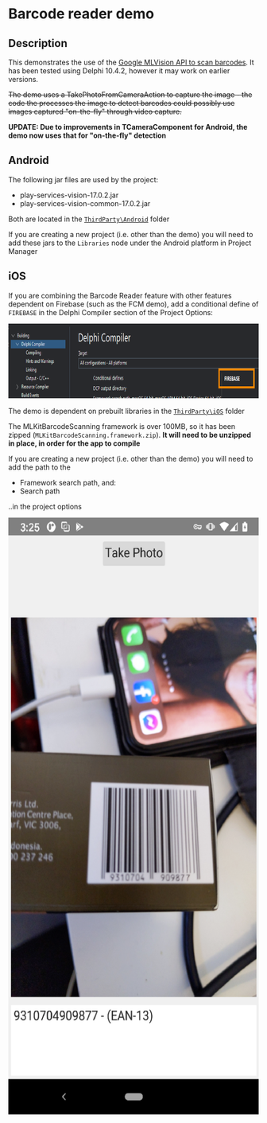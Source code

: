 # Barcode reader demo

## Description

This demonstrates the use of the [Google MLVision API to scan barcodes](https://developers.google.com/ml-kit/vision/barcode-scanning/android). It has been tested using Delphi 10.4.2, however it may work on earlier versions.

~~The demo uses a TakePhotoFromCameraAction to capture the image - the code the processes the image to detect barcodes could possibly use images captured "on-the-fly" through video capture.~~

**UPDATE: Due to improvements in TCameraComponent for Android, the demo now uses that for "on-the-fly" detection**

## Android 

The following jar files are used by the project:

* play-services-vision-17.0.2.jar
* play-services-vision-common-17.0.2.jar

Both are located in the [`ThirdParty\Android`](https://github.com/DelphiWorlds/Kastri/tree/master/ThirdParty/Android) folder

If you are creating a new project (i.e. other than the demo) you will need to add these jars to the `Libraries` node under the Android platform in Project Manager

## iOS

If you are combining the Barcode Reader feature with other features dependent on Firebase (such as the FCM demo), add a conditional define of `FIREBASE` in the Delphi Compiler section of the Project Options:

<img src="./Screenshots/FirebaseConditionalDefine.png" alt="logo" height="150">

The demo is dependent on prebuilt libraries in the [`ThirdParty\iOS`](https://github.com/DelphiWorlds/Kastri/tree/master/ThirdParty/iOS) folder

The MLKitBarcodeScanning framework is over 100MB, so it has been zipped (`MLKitBarcodeScanning.framework.zip`). **It will need to be unzipped in place, in order for the app to compile**

If you are creating a new project (i.e. other than the demo) you will need to add the path to the 

* Framework search path, and:
* Search path

..in the project options

<img src="./Screenshots/BarcodeScanExample.png" alt="logo" height="1200">

